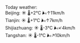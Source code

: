 Today weather:  
Beijing: ☀️ 🌡️+2°C 🌬️↑11km/h  
Tianjin: ☀️ 🌡️+1°C 🌬️↑7km/h  
Shijiazhuang: ☀️ 🌡️-3°C 🌬️↙4km/h  
Tangshan: ☀️ 🌡️-1°C 🌬️↗10km/h  
